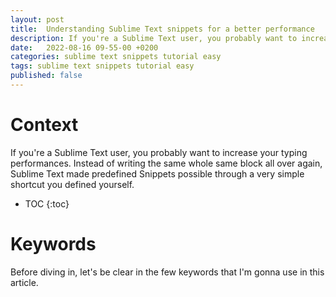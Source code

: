 ```yaml
---
layout: post
title:  Understanding Sublime Text snippets for a better performance
description: If you're a Sublime Text user, you probably want to increase your typing performances. Instead of writing the same whole same block all over again, Sublime Text made predefined Snippets possible through a very simple shortcut you defined yourself.
date:   2022-08-16 09-55-00 +0200
categories: sublime text snippets tutorial easy
tags: sublime text snippets tutorial easy
published: false
---
```


# Context
If you're a Sublime Text user, you probably want to increase your typing performances. Instead of writing the same whole same block all over again, Sublime Text made predefined Snippets possible through a very simple shortcut you defined yourself.

* TOC
{:toc}

# Keywords
Before diving in, let's be clear in the few keywords that I'm gonna use in this article.


[baseimg]: ../assets/img/2022-08-16/
[Sublime text]: https://sublimetext.com
